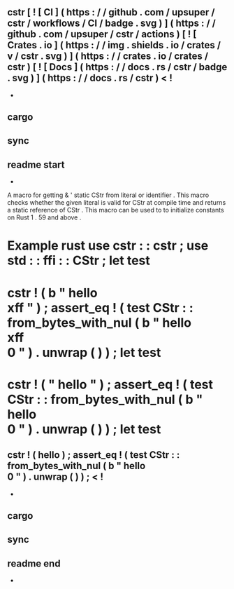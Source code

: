 #
cstr
[
!
[
CI
]
(
https
:
/
/
github
.
com
/
upsuper
/
cstr
/
workflows
/
CI
/
badge
.
svg
)
]
(
https
:
/
/
github
.
com
/
upsuper
/
cstr
/
actions
)
[
!
[
Crates
.
io
]
(
https
:
/
/
img
.
shields
.
io
/
crates
/
v
/
cstr
.
svg
)
]
(
https
:
/
/
crates
.
io
/
crates
/
cstr
)
[
!
[
Docs
]
(
https
:
/
/
docs
.
rs
/
cstr
/
badge
.
svg
)
]
(
https
:
/
/
docs
.
rs
/
cstr
)
<
!
-
-
cargo
-
sync
-
readme
start
-
-
>
A
macro
for
getting
&
'
static
CStr
from
literal
or
identifier
.
This
macro
checks
whether
the
given
literal
is
valid
for
CStr
at
compile
time
and
returns
a
static
reference
of
CStr
.
This
macro
can
be
used
to
to
initialize
constants
on
Rust
1
.
59
and
above
.
#
#
Example
rust
use
cstr
:
:
cstr
;
use
std
:
:
ffi
:
:
CStr
;
let
test
=
cstr
!
(
b
"
hello
\
xff
"
)
;
assert_eq
!
(
test
CStr
:
:
from_bytes_with_nul
(
b
"
hello
\
xff
\
0
"
)
.
unwrap
(
)
)
;
let
test
=
cstr
!
(
"
hello
"
)
;
assert_eq
!
(
test
CStr
:
:
from_bytes_with_nul
(
b
"
hello
\
0
"
)
.
unwrap
(
)
)
;
let
test
=
cstr
!
(
hello
)
;
assert_eq
!
(
test
CStr
:
:
from_bytes_with_nul
(
b
"
hello
\
0
"
)
.
unwrap
(
)
)
;
<
!
-
-
cargo
-
sync
-
readme
end
-
-
>
